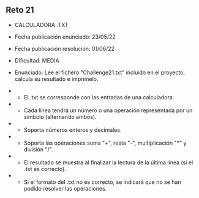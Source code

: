 ## Reto 21
 * CALCULADORA .TXT
 * Fecha publicación enunciado: 23/05/22
 * Fecha publicación resolución: 01/06/22
 * Dificultad: MEDIA
 
 * Enunciado: Lee el fichero "Challenge21.txt" incluido en el proyecto, calcula su resultado e imprímelo.
 * - El .txt se corresponde con las entradas de una calculadora.
 * - Cada línea tendrá un número o una operación representada por un símbolo (alternando ambos).
 * - Soporta números enteros y decimales.
 * - Soporta las operaciones suma "+", resta "-", multiplicación "*" y división "/".
 * - El resultado se muestra al finalizar la lectura de la última línea (si el .txt es correcto).
 * - Si el formato del .txt no es correcto, se indicará que no se han podido resolver las operaciones.
 